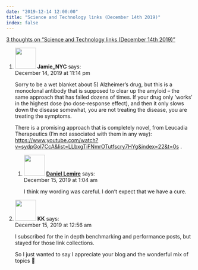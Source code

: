 ```yaml
---
date: "2019-12-14 12:00:00"
title: "Science and Technology links (December 14th 2019)"
index: false
---
```


[3 thoughts on &ldquo;Science and Technology links (December 14th 2019)&rdquo;](/lemire/blog/2019/12-14-science-and-technology-links-december-14th-2019)

<ol class="comment-list">
<li id="comment-467947" class="comment even thread-even depth-1 parent">
<div class="comment-author vcard">
<img alt src="https://secure.gravatar.com/avatar/d784df051ecf67b46742671198d3bcf7?s=56&#038;d=mm&#038;r=g" srcset="https://secure.gravatar.com/avatar/d784df051ecf67b46742671198d3bcf7?s=112&#038;d=mm&#038;r=g 2x" class="avatar avatar-56 photo" height="56" width="56" decoding="async" /> <b class="fn">Jamie_NYC</b> <span class="says">says:</span> </div>
<div class="comment-metadata"><time datetime="2019-12-14T23:14:46+00:00">December 14, 2019 at 11:14 pm</time></a> </div>
<div class="comment-content">
<p>Sorry to be a wet blanket about 5) Alzheimer&rsquo;s drug, but this is a monoclonal antibody that is supposed to clear up the amyloid &#8211; the same approach that has failed dozens of times. If your drug only &lsquo;works&rsquo; in the highest dose (no dose-response effect), and then it only slows down the disease somewhat, you are not treating the disease, you are treating the symptoms.</p>
<p>There is a promising approach that is completely novel, from Leucadia Therapeutics (I&rsquo;m not associated with them in any way): <a href="https://www.youtube.com/watch?v=sydpGol7CcA&#038;list=LLbxgTiFNmrOTutfscry7HYg&#038;index=22&#038;t=0s" rel="nofollow ugc">https://www.youtube.com/watch?v=sydpGol7CcA&#038;list=LLbxgTiFNmrOTutfscry7HYg&#038;index=22&#038;t=0s</a> .</p>
</div>
<ol class="children">
<li id="comment-468078" class="comment byuser comment-author-lemire bypostauthor odd alt depth-2">
<div class="comment-author vcard">
<img alt src="https://secure.gravatar.com/avatar/2ca999bef9535950f5b84281a4dab006?s=56&#038;d=mm&#038;r=g" srcset="https://secure.gravatar.com/avatar/2ca999bef9535950f5b84281a4dab006?s=112&#038;d=mm&#038;r=g 2x" class="avatar avatar-56 photo" height="56" width="56" decoding="async" /> <b class="fn"><a href="https://lemire.me/en/" class="url" rel="ugc">Daniel Lemire</a></b> <span class="says">says:</span> </div>
<div class="comment-metadata"><time datetime="2019-12-15T01:04:16+00:00">December 15, 2019 at 1:04 am</time></a> </div>
<div class="comment-content">
<p>I think my wording was careful. I don’t expect that we have a cure.</p>
</div>
</li>
</ol>
</li>
<li id="comment-468070" class="comment even thread-odd thread-alt depth-1">
<div class="comment-author vcard">
<img alt src="https://secure.gravatar.com/avatar/67f7ed4d56aafb0563abfe2c74697a3d?s=56&#038;d=mm&#038;r=g" srcset="https://secure.gravatar.com/avatar/67f7ed4d56aafb0563abfe2c74697a3d?s=112&#038;d=mm&#038;r=g 2x" class="avatar avatar-56 photo" height="56" width="56" loading="lazy" decoding="async" /> <b class="fn">KK</b> <span class="says">says:</span> </div>
<div class="comment-metadata"><time datetime="2019-12-15T00:56:31+00:00">December 15, 2019 at 12:56 am</time></a> </div>
<div class="comment-content">
<p>I subscribed for the in depth benchmarking and performance posts, but stayed for those link collections.</p>
<p>So I just wanted to say I appreciate your blog and the wonderful mix of topics 👏</p>
</div>
</li>
</ol>
